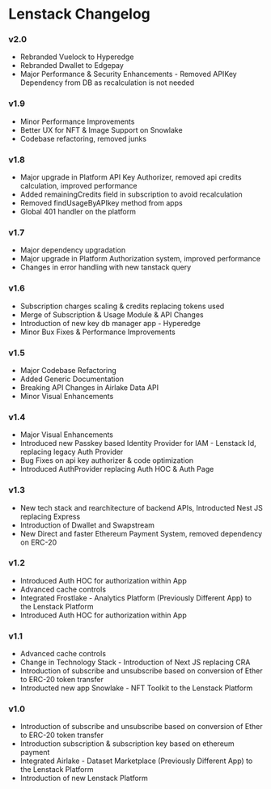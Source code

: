 # Lenstack Changelog

### v2.0
* Rebranded Vuelock to Hyperedge
* Rebranded Dwallet to Edgepay
* Major Performance & Security Enhancements - Removed APIKey Dependency from DB as recalculation is not needed

### v1.9
* Minor Performance Improvements
* Better UX for NFT & Image Support on Snowlake
* Codebase refactoring, removed junks

### v1.8
* Major upgrade in Platform API Key Authorizer, removed api credits calculation, improved performance
* Added remainingCredits field in subscription to avoid recalculation
* Removed findUsageByAPIkey method from apps
* Global 401 handler on the platform

### v1.7
* Major dependency upgradation
* Major upgrade in Platform Authorization system, improved performance
* Changes in error handling with new tanstack query

### v1.6
* Subscription charges scaling & credits replacing tokens used
* Merge of Subscription & Usage Module & API Changes
* Introduction of new key db manager app - Hyperedge
* Minor Bux Fixes & Performance Improvements

### v1.5
* Major Codebase Refactoring
* Added Generic Documentation
* Breaking API Changes in Airlake Data API
* Minor Visual Enhancements

### v1.4
* Major Visual Enhancements
* Introduced new Passkey based Identity Provider for IAM - Lenstack Id, replacing legacy Auth Provider
* Bug Fixes on api key authorizer & code optimization
* Introduced AuthProvider replacing Auth HOC & Auth Page

### v1.3
* New tech stack and rearchitecture of backend APIs, Introducted Nest JS replacing Express
* Introduction of Dwallet and Swapstream
* New Direct and faster Ethereum Payment System, removed dependency on ERC-20

### v1.2
* Introduced Auth HOC for authorization within App
* Advanced cache controls
* Integrated Frostlake - Analytics Platform (Previously Different App) to the Lenstack Platform
* Introduced Auth HOC for authorization within App

### v1.1
* Advanced cache controls
* Change in Technology Stack - Introduction of Next JS replacing CRA
* Introduction of subscribe and unsubscribe based on conversion of Ether to ERC-20 token transfer
* Introducted new app Snowlake - NFT Toolkit to the Lenstack Platform

### v1.0
* Introduction of subscribe and unsubscribe based on conversion of Ether to ERC-20 token transfer
* Introduction subscription & subscription key based on ethereum payment
* Integrated Airlake - Dataset Marketplace (Previously Different App) to the Lenstack Platform
* Introduction of new Lenstack Platform
